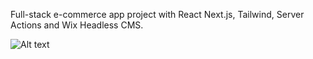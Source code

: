 Full-stack e-commerce app project with React Next.js, Tailwind, Server Actions and Wix Headless CMS.

![Alt text](https://s32.picofile.com/file/8477571918/ecome.png "a title")
